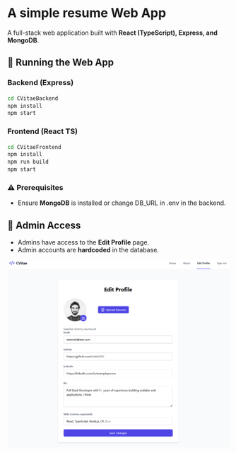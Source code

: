 # A simple resume Web App  

A full-stack web application built with **React (TypeScript), Express, and MongoDB**.  

##  🚀 Running the Web App  

### Backend (Express)  
   ```sh
   cd CVitaeBackend
   npm install
   npm start
   ```

### Frontend (React TS)  
   ```sh
   cd CVitaeFrontend
   npm install
   npm run build  
   npm start
   ```  

### ⚠️ Prerequisites  
- Ensure **MongoDB** is installed or change DB_URL in .env in the backend.  

## 🔑 Admin Access  
- Admins have access to the **Edit Profile** page.  
- Admin accounts are **hardcoded** in the database.  

![App Preview](image.png)  

